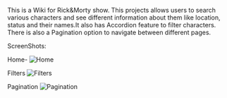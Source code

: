 This is a Wiki for Rick&Morty show. This projects 
allows users to search various characters and see different information about them like location, status and 
their names.It also has Accordion feature to filter characters. There is also a Pagination option to navigate between different pages.



ScreenShots:

Home-
![Home](https://github.com/Aryan2169/Rick-MortyWiki-using-React/assets/124697341/a50e2802-60ee-46fd-9495-0294ba03364a)

Filters
![Filters](https://github.com/Aryan2169/Rick-MortyWiki-using-React/assets/124697341/55a2995d-3a60-4a4d-936f-0dc50d94761e)

Pagination
![Pagination](https://github.com/Aryan2169/Rick-MortyWiki-using-React/assets/124697341/80a2ae33-5aeb-4110-bfab-5850ccad1816)

